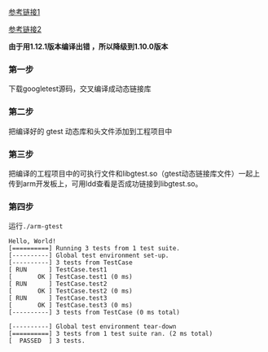 
[参考链接1](https://cloud.tencent.com/developer/article/1393469#:~:text=%E5%9F%BA%E6%9C%AC%E6%80%9D%E8%B7%AF%3A,%E4%BD%BF%E7%94%A8arm%E4%BA%A4%E5%8F%89%E7%BC%96%E8%AF%91%E5%99%A8%E7%BC%96%E8%AF%91GoogleTest%2C%20%E7%94%9F%E6%88%90%E5%8F%AF%E8%B0%83%E7%94%A8%E7%9A%84%E5%8A%A8%E6%80%81%E5%BA%93%EF%BC%8C%E5%BA%94%E7%94%A8%E5%B1%82%E9%80%9A%E8%BF%87%E8%B0%83%E7%94%A8GoogleTest%E5%8A%A8%E6%80%81%E5%BA%93%E5%AE%8C%E6%88%90%E6%B5%8B%E8%AF%95%E7%94%A8%E4%BE%8B%E7%9A%84%E7%BC%96%E5%86%99) 

[参考链接2](https://github.com/TechNotesDoc/Notes/blob/master/Doc/01.Linux%E7%9B%B8%E5%85%B3/05.%E5%BC%80%E6%BA%90%E7%A8%8B%E5%BA%8F/02.gtest/gtest.md)

**由于用1.12.1版本编译出错 ，所以降级到1.10.0版本**

### 第一步
 下载googletest源码，交叉编译成动态链接库

### 第二步
把编译好的 gtest 动态库和头文件添加到工程项目中

### 第三步
把编译的工程项目中的可执行文件和libgtest.so（gtest动态链接库文件）一起上传到arm开发板上，可用ldd查看是否成功链接到libgtest.so。

### 第四步
运行`./arm-gtest`


```shell
Hello, World!
[==========] Running 3 tests from 1 test suite.
[----------] Global test environment set-up.
[----------] 3 tests from TestCase
[ RUN      ] TestCase.test1
[       OK ] TestCase.test1 (0 ms)
[ RUN      ] TestCase.test2
[       OK ] TestCase.test2 (0 ms)
[ RUN      ] TestCase.test3
[       OK ] TestCase.test3 (0 ms)
[----------] 3 tests from TestCase (0 ms total)

[----------] Global test environment tear-down
[==========] 3 tests from 1 test suite ran. (2 ms total)
[  PASSED  ] 3 tests.
```

